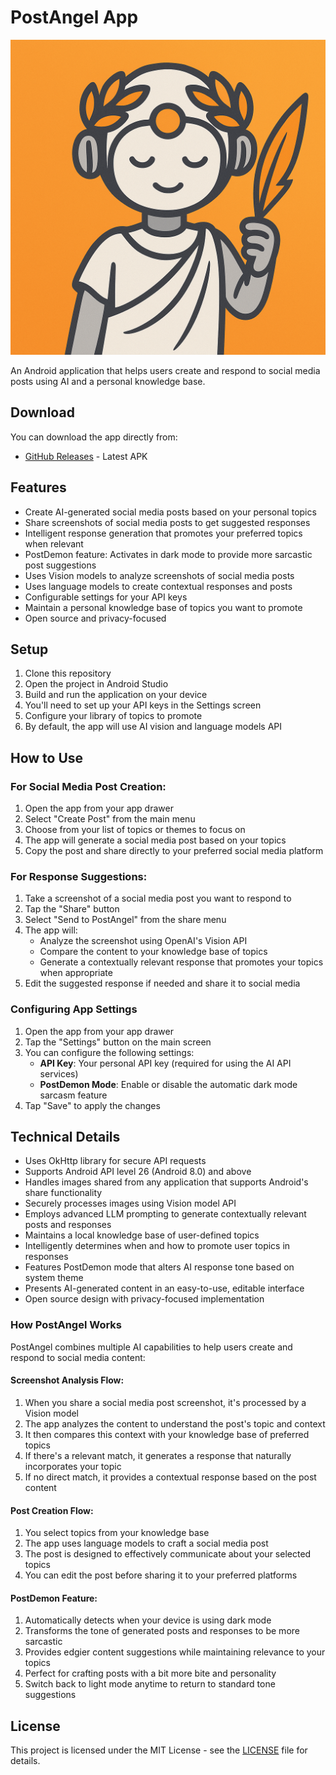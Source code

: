 # PostAngel App

![PostAngel Logo](icon.png)

An Android application that helps users create and respond to social media posts using AI and a personal knowledge base.

## Download

You can download the app directly from:
- [GitHub Releases](https://github.com/Tomer-Barak/PostAngel/releases) - Latest APK

## Features

- Create AI-generated social media posts based on your personal topics
- Share screenshots of social media posts to get suggested responses
- Intelligent response generation that promotes your preferred topics when relevant
- PostDemon feature: Activates in dark mode to provide more sarcastic post suggestions
- Uses Vision models to analyze screenshots of social media posts
- Uses language models to create contextual responses and posts
- Configurable settings for your API keys
- Maintain a personal knowledge base of topics you want to promote
- Open source and privacy-focused

## Setup

1. Clone this repository
2. Open the project in Android Studio
3. Build and run the application on your device
4. You'll need to set up your API keys in the Settings screen
5. Configure your library of topics to promote
6. By default, the app will use AI vision and language models API

## How to Use

### For Social Media Post Creation:
1. Open the app from your app drawer
2. Select "Create Post" from the main menu
3. Choose from your list of topics or themes to focus on
4. The app will generate a social media post based on your topics
5. Copy the post and share directly to your preferred social media platform

### For Response Suggestions:
1. Take a screenshot of a social media post you want to respond to
2. Tap the "Share" button
3. Select "Send to PostAngel" from the share menu
4. The app will:
   - Analyze the screenshot using OpenAI's Vision API
   - Compare the content to your knowledge base of topics
   - Generate a contextually relevant response that promotes your topics when appropriate
5. Edit the suggested response if needed and share it to social media

### Configuring App Settings

1. Open the app from your app drawer
2. Tap the "Settings" button on the main screen
3. You can configure the following settings:
   - **API Key**: Your personal API key (required for using the AI API services)
   - **PostDemon Mode**: Enable or disable the automatic dark mode sarcasm feature
4. Tap "Save" to apply the changes

## Technical Details

- Uses OkHttp library for secure API requests
- Supports Android API level 26 (Android 8.0) and above
- Handles images shared from any application that supports Android's share functionality
- Securely processes images using Vision model API
- Employs advanced LLM prompting to generate contextually relevant posts and responses
- Maintains a local knowledge base of user-defined topics
- Intelligently determines when and how to promote user topics in responses
- Features PostDemon mode that alters AI response tone based on system theme
- Presents AI-generated content in an easy-to-use, editable interface
- Open source design with privacy-focused implementation


### How PostAngel Works

PostAngel combines multiple AI capabilities to help users create and respond to social media content:

#### Screenshot Analysis Flow:
1. When you share a social media post screenshot, it's processed by a Vision model
2. The app analyzes the content to understand the post's topic and context
3. It then compares this context with your knowledge base of preferred topics
4. If there's a relevant match, it generates a response that naturally incorporates your topic
5. If no direct match, it provides a contextual response based on the post content

#### Post Creation Flow:
1. You select topics from your knowledge base
2. The app uses language models to craft a social media post
3. The post is designed to effectively communicate about your selected topics
4. You can edit the post before sharing it to your preferred platforms

#### PostDemon Feature:
1. Automatically detects when your device is using dark mode
2. Transforms the tone of generated posts and responses to be more sarcastic
3. Provides edgier content suggestions while maintaining relevance to your topics
4. Perfect for crafting posts with a bit more bite and personality
5. Switch back to light mode anytime to return to standard tone suggestions

## License

This project is licensed under the MIT License - see the [LICENSE](LICENSE) file for details.
